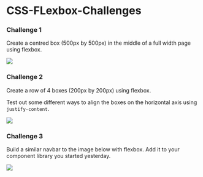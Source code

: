 # CSS-FLexbox-Challenges

### Challenge 1

Create a centred box (500px by 500px) in the middle of a full width page using flexbox.

![](https://dl.dropboxusercontent.com/s/0e8znu34zuxd949/basic-flexbox.png?dl=0)

### Challenge 2

Create a row of 4 boxes (200px by 200px) using flexbox. 

Test out some different ways to align the boxes on the horizontal axis using `justify-content`.

![](https://dl.dropboxusercontent.com/s/9tdzjo4ir5rwrso/flexbox-row.png?dl=0)

### Challenge 3

Build a similar navbar to the image below with flexbox. Add it to your component library you started yesterday.

![](https://dl.dropboxusercontent.com/s/qxtopzvw9s440ua/navbar.png?dl=0)
